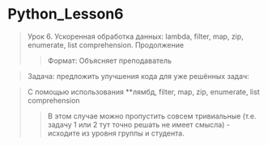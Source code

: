 # Python_Lesson6

> Урок 6. Ускоренная обработка данных: lambda, filter, map, zip, enumerate, list comprehension. Продолжение         
>> Формат: Объясняет преподаватель         
       
> Задача: предложить улучшения кода для уже решённых задач:         
        
> С помощью использования **лямбд, filter, map, zip, enumerate, list comprehension       
>> В этом случае можно пропустить совсем тривиальные (т.е. задачу 1 или 2 тут точно решать не имеет смысла) - исходите из уровня группы и студента.            
